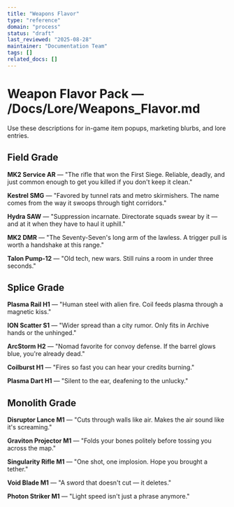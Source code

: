 ```yaml
---
title: "Weapons Flavor"
type: "reference"
domain: "process"
status: "draft"
last_reviewed: "2025-08-28"
maintainer: "Documentation Team"
tags: []
related_docs: []
---
```


# Weapon Flavor Pack — /Docs/Lore/Weapons_Flavor.md

Use these descriptions for in-game item popups, marketing blurbs, and lore entries.

## Field Grade

**MK2 Service AR** — "The rifle that won the First Siege. Reliable, deadly, and just common enough to get you killed if you don't keep it clean."

**Kestrel SMG** — "Favored by tunnel rats and metro skirmishers. The name comes from the way it swoops through tight corridors."

**Hydra SAW** — "Suppression incarnate. Directorate squads swear by it — and at it when they have to haul it uphill."

**MK2 DMR** — "The Seventy-Seven's long arm of the lawless. A trigger pull is worth a handshake at this range."

**Talon Pump-12** — "Old tech, new wars. Still ruins a room in under three seconds."

## Splice Grade

**Plasma Rail H1** — "Human steel with alien fire. Coil feeds plasma through a magnetic kiss."

**ION Scatter S1** — "Wider spread than a city rumor. Only fits in Archive hands or the unhinged."

**ArcStorm H2** — "Nomad favorite for convoy defense. If the barrel glows blue, you're already dead."

**Coilburst H1** — "Fires so fast you can hear your credits burning."

**Plasma Dart H1** — "Silent to the ear, deafening to the unlucky."

## Monolith Grade

**Disruptor Lance M1** — "Cuts through walls like air. Makes the air sound like it's screaming."

**Graviton Projector M1** — "Folds your bones politely before tossing you across the map."

**Singularity Rifle M1** — "One shot, one implosion. Hope you brought a tether."

**Void Blade M1** — "A sword that doesn't cut — it deletes."

**Photon Striker M1** — "Light speed isn't just a phrase anymore."
